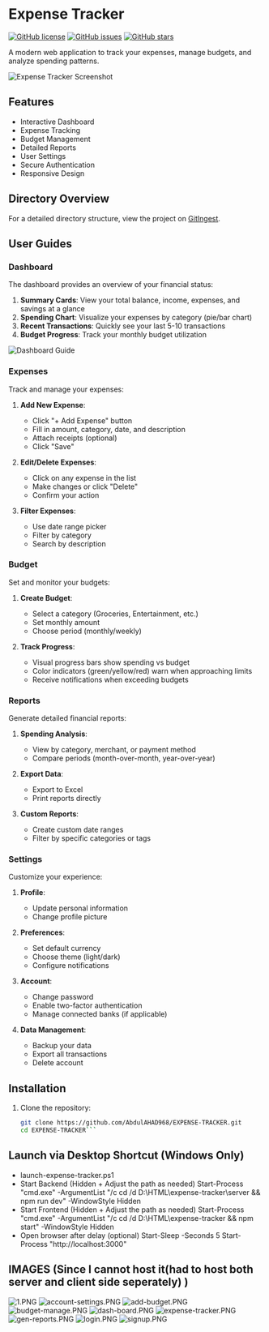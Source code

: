 # Expense Tracker

[![GitHub license](https://img.shields.io/github/license/AbdulAHAD968/EXPENSE-TRACKER)](https://github.com/AbdulAHAD968/EXPENSE-TRACKER/blob/main/LICENSE)
[![GitHub issues](https://img.shields.io/github/issues/AbdulAHAD968/EXPENSE-TRACKER)](https://github.com/AbdulAHAD968/EXPENSE-TRACKER/issues)
[![GitHub stars](https://img.shields.io/github/stars/AbdulAHAD968/EXPENSE-TRACKER)](https://github.com/AbdulAHAD968/EXPENSE-TRACKER/stargazers)

A modern web application to track your expenses, manage budgets, and analyze spending patterns.

![Expense Tracker Screenshot](https://github.com/AbdulAHAD968/EXPENSE-TRACKER/blob/main/screenshot.png?raw=true)

## Features

- Interactive Dashboard
- Expense Tracking
- Budget Management
- Detailed Reports
- User Settings
- Secure Authentication
- Responsive Design

## Directory Overview

For a detailed directory structure, view the project on [GitIngest](https://gitingest.com/r/AbdulAHAD968/EXPENSE-TRACKER).

## User Guides

### Dashboard

The dashboard provides an overview of your financial status:

1. **Summary Cards**: View your total balance, income, expenses, and savings at a glance
2. **Spending Chart**: Visualize your expenses by category (pie/bar chart)
3. **Recent Transactions**: Quickly see your last 5-10 transactions
4. **Budget Progress**: Track your monthly budget utilization

![Dashboard Guide](https://github.com/AbdulAHAD968/EXPENSE-TRACKER/blob/main/docs/dashboard-guide.png?raw=true)

### Expenses

Track and manage your expenses:

1. **Add New Expense**:
   - Click "+ Add Expense" button
   - Fill in amount, category, date, and description
   - Attach receipts (optional)
   - Click "Save"

2. **Edit/Delete Expenses**:
   - Click on any expense in the list
   - Make changes or click "Delete"
   - Confirm your action

3. **Filter Expenses**:
   - Use date range picker
   - Filter by category
   - Search by description

### Budget

Set and monitor your budgets:

1. **Create Budget**:
   - Select a category (Groceries, Entertainment, etc.)
   - Set monthly amount
   - Choose period (monthly/weekly)

2. **Track Progress**:
   - Visual progress bars show spending vs budget
   - Color indicators (green/yellow/red) warn when approaching limits
   - Receive notifications when exceeding budgets

### Reports

Generate detailed financial reports:

1. **Spending Analysis**:
   - View by category, merchant, or payment method
   - Compare periods (month-over-month, year-over-year)

2. **Export Data**:
   - Export to Excel
   - Print reports directly

3. **Custom Reports**:
   - Create custom date ranges
   - Filter by specific categories or tags

### Settings

Customize your experience:

1. **Profile**:
   - Update personal information
   - Change profile picture

2. **Preferences**:
   - Set default currency
   - Choose theme (light/dark)
   - Configure notifications

3. **Account**:
   - Change password
   - Enable two-factor authentication
   - Manage connected banks (if applicable)

4. **Data Management**:
   - Backup your data
   - Export all transactions
   - Delete account

## Installation

1. Clone the repository:
   ```bash
   git clone https://github.com/AbdulAHAD968/EXPENSE-TRACKER.git
   cd EXPENSE-TRACKER```

## Launch via Desktop Shortcut (Windows Only)

- launch-expense-tracker.ps1
- Start Backend (Hidden + Adjust the path as needed)
    Start-Process "cmd.exe" -ArgumentList "/c cd /d D:\HTML\expense-tracker\server && npm run dev" -WindowStyle Hidden
- Start Frontend (Hidden + Adjust the path as needed)
    Start-Process "cmd.exe" -ArgumentList "/c cd /d D:\HTML\expense-tracker && npm start" -WindowStyle Hidden
- Open browser after delay (optional)
    Start-Sleep -Seconds 5
    Start-Process "http://localhost:3000"

## IMAGES (Since I cannot host it(had to host both server and client side seperately) )
![1.PNG](https://raw.githubusercontent.com/AbdulAHAD968/EXPENSE-TRACKER/main/assets/1.PNG)
![account-settings.PNG](https://raw.githubusercontent.com/AbdulAHAD968/EXPENSE-TRACKER/main/assets/account-settings.PNG)
![add-budget.PNG](https://raw.githubusercontent.com/AbdulAHAD968/EXPENSE-TRACKER/main/assets/add-budget.PNG)
![budget-manage.PNG](https://raw.githubusercontent.com/AbdulAHAD968/EXPENSE-TRACKER/main/assets/budget-manage.PNG)
![dash-board.PNG](https://raw.githubusercontent.com/AbdulAHAD968/EXPENSE-TRACKER/main/assets/dash-board.PNG)
![expense-tracker.PNG](https://raw.githubusercontent.com/AbdulAHAD968/EXPENSE-TRACKER/main/assets/expense-tracker.PNG)
![gen-reports.PNG](https://raw.githubusercontent.com/AbdulAHAD968/EXPENSE-TRACKER/main/assets/gen-reports.PNG)
![login.PNG](https://raw.githubusercontent.com/AbdulAHAD968/EXPENSE-TRACKER/main/assets/login.PNG)
![signup.PNG](https://raw.githubusercontent.com/AbdulAHAD968/EXPENSE-TRACKER/main/assets/signup.PNG)
